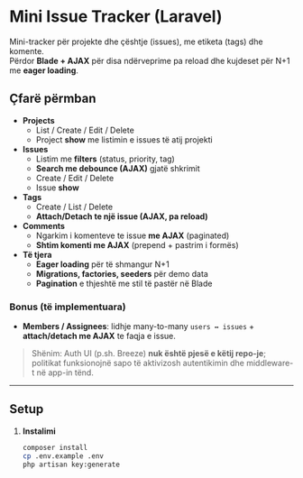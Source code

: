 # Mini Issue Tracker (Laravel)

Mini-tracker për projekte dhe çështje (issues), me etiketa (tags) dhe komente.  
Përdor **Blade + AJAX** për disa ndërveprime pa reload dhe kujdeset për N+1 me **eager loading**.

## Çfarë përmban

- **Projects**
  - List / Create / Edit / Delete
  - Project **show** me listimin e issues të atij projekti
- **Issues**
  - Listim me **filters** (status, priority, tag)
  - **Search me debounce (AJAX)** gjatë shkrimit
  - Create / Edit / Delete
  - Issue **show**
- **Tags**
  - Create / List / Delete
  - **Attach/Detach te një issue (AJAX, pa reload)**
- **Comments**
  - Ngarkim i komenteve te issue **me AJAX** (paginated)
  - **Shtim komenti me AJAX** (prepend + pastrim i formës)
- **Të tjera**
  - **Eager loading** për të shmangur N+1
  - **Migrations, factories, seeders** për demo data
  - **Pagination** e thjeshtë me stil të pastër në Blade

### Bonus (të implementuara)
- **Members / Assignees**: lidhje many-to-many `users ↔ issues` + **attach/detach me AJAX** te faqja e issue.

> Shënim: Auth UI (p.sh. Breeze) **nuk është pjesë e këtij repo-je**; politikat funksionojnë sapo të aktivizosh autentikimin dhe middleware-t në app-in tënd.

---

## Setup

1. **Instalimi**
   ```bash
   composer install
   cp .env.example .env
   php artisan key:generate
